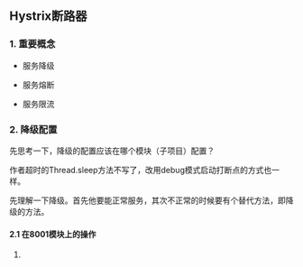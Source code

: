 ## Hystrix断路器

### 1. 重要概念

* 服务降级

* 服务熔断

* 服务限流

### 2. 降级配置

先思考一下，降级的配置应该在哪个模块（子项目）配置？

作者超时的Thread.sleep方法不写了，改用debug模式启动打断点的方式也一样。

先理解一下降级。首先他要能正常服务，其次不正常的时候要有个替代方法，即降级的方法。

#### 2.1 在8001模块上的操作

1. 


